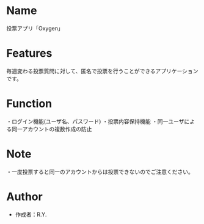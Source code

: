 # Name

投票アプリ「Oxygen」

# Features

毎週変わる投票質問に対して、匿名で投票を行うことができるアプリケーションです。

# Function

・ログイン機能(ユーザ名、パスワード)
・投票内容保持機能
・同一ユーザによる同一アカウントの複数作成の防止

# Note

・一度投票すると同一のアカウントからは投票できないのでご注意ください。

# Author

* 作成者：R.Y.
